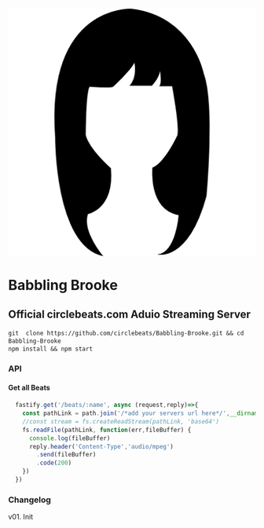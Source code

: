 ![Screenshot](brooke.png)
# Babbling Brooke
## Official circlebeats.com  Aduio Streaming Server
```
git  clone https://github.com/circlebeats/Babbling-Brooke.git && cd Babbling-Brooke
npm install && npm start
```

### API
#### Get all Beats
```javascript
  fastify.get('/beats/:name', async (request,reply)=>{
    const pathLink = path.join('/*add your servers url here*/',__dirname,'..','storage','mp3',`${request.params.name}.mp3`)
    //const stream = fs.createReadStream(pathLink, 'base64')
    fs.readFile(pathLink, function(err,fileBuffer) {
      console.log(fileBuffer)
      reply.header('Content-Type','audio/mpeg')
        .send(fileBuffer)
        .code(200)
    })
  })
```

### Changelog
v01. Init 
